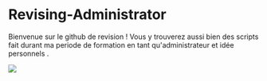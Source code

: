 # Revising-Administrator
Bienvenue sur le github de revision ! Vous y trouverez aussi bien des scripts fait durant ma periode de formation en tant qu'administrateur et idée personnels .



![](https://i.imgur.com/erS7Qt6.gif)
